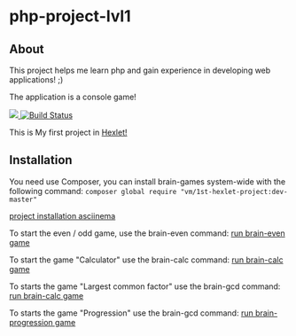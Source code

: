 # php-project-lvl1

## About
This project helps me learn php and gain experience in developing web applications! ;) 

The application is a console game!

<a href="https://codeclimate.com/github/VitaMinKin/php-project-lvl1/maintainability">
  <img src="https://api.codeclimate.com/v1/badges/ed90828dec2c01738abf/maintainability" />
</a>

<a href="https://travis-ci.org/VitaMinKin/php-project-lvl1">
  <img src="https://travis-ci.org/VitaMinKin/php-project-lvl1.svg?branch=master" alt="Build Status" />
</a>

This is My first project in <a href="https://ru.hexlet.io/u/vitaminkin" >Hexlet!</a>

## Installation

You need use Composer, you can install brain-games system-wide with the following command:
        `composer global require "vm/1st-hexlet-project:dev-master"`

[project installation asciinema](https://asciinema.org/a/jxzbjVi4y13QuMOGzSSps9dXK)

To start the even / odd game, use the brain-even command:
[run brain-even game](https://asciinema.org/a/QGcZOFQhJAevFxGadeadiOqNJ)

To start the game "Calculator" use the brain-calc command:
[run brain-calc game](https://asciinema.org/a/QGcZOFQhJAevFxGadeadiOqNJ)

To starts the game "Largest common factor" use the brain-gcd command:
[run brain-calc game](https://asciinema.org/a/QGcZOFQhJAevFxGadeadiOqNJ)

To starts the game "Progression" use the brain-gcd command:
[run brain-progression game](https://asciinema.org/a/QGcZOFQhJAevFxGadeadiOqNJ)